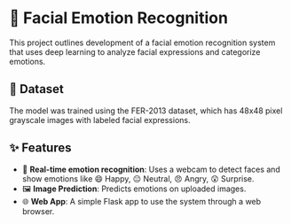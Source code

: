 # 🧠 Facial Emotion Recognition

This project outlines development of a facial emotion recognition system that uses deep learning to analyze facial expressions and categorize emotions.

## 📃 Dataset
The model was trained using the FER-2013 dataset, which has 48x48 pixel grayscale images with labeled facial expressions.

## ✨ Features

- 🎥 **Real-time emotion recognition**: Uses a webcam to detect faces and show emotions like 😄 Happy, 😐 Neutral, 😠 Angry, 😲 Surprise.
- 🖼️ **Image Prediction**: Predicts emotions on uploaded images.
- 🌐 **Web App**: A simple Flask app to use the system through a web browser.
